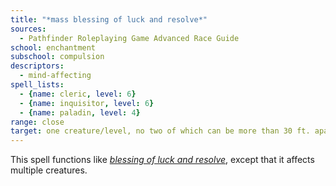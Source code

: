 ```yaml
---
title: "*mass blessing of luck and resolve*"
sources:
  - Pathfinder Roleplaying Game Advanced Race Guide
school: enchantment
subschool: compulsion
descriptors:
  - mind-affecting
spell_lists:
  - {name: cleric, level: 6}
  - {name: inquisitor, level: 6}
  - {name: paladin, level: 4}
range: close
target: one creature/level, no two of which can be more than 30 ft. apart
---
```


This spell functions like [*blessing of luck and resolve*](/spells/blessing-of-luck-and-resolve/), except that it affects multiple creatures.

